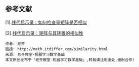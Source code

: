 ## 参考文献

\[1\].[线代启示录：如何检查量矩阵是否相似](https://ccjou.wordpress.com/2009/06/25/%e5%a6%82%e4%bd%95%e6%aa%a2%e6%9f%a5%e4%ba%8c%e7%9f%a9%e9%99%a3%e6%98%af%e5%90%a6%e7%9b%b8%e4%bc%bc/)

\[2\].[线代启示录：矩阵与其转置的相似性](https://ccjou.wordpress.com/2009/09/11/%e7%9f%a9%e9%99%a3%e8%88%87%e5%85%b6%e8%bd%89%e7%bd%ae%e7%9a%84%e7%9b%b8%e4%bc%bc%e6%80%a7/)

``` lang-html
作者: 老齐
链接: http://math.itdiffer.com/similarity.html
来源: 老齐教室-机器学习数学基础
本文原创发布于「老齐教室-机器学习数学基础」,转载请注明出处,谢谢合作!
```